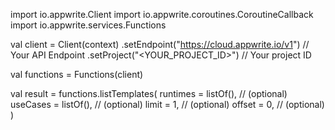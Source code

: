 import io.appwrite.Client
import io.appwrite.coroutines.CoroutineCallback
import io.appwrite.services.Functions

val client = Client(context)
    .setEndpoint("https://cloud.appwrite.io/v1") // Your API Endpoint
    .setProject("&lt;YOUR_PROJECT_ID&gt;") // Your project ID

val functions = Functions(client)

val result = functions.listTemplates(
    runtimes = listOf(), // (optional)
    useCases = listOf(), // (optional)
    limit = 1, // (optional)
    offset = 0, // (optional)
)